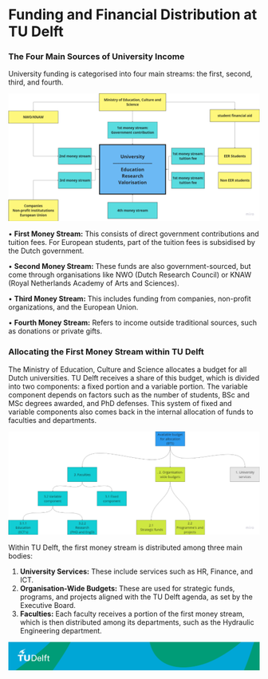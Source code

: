 # Funding and Financial Distribution at TU Delft

### The Four Main Sources of University Income

University funding is categorised into four main streams: the first, second, third, and fourth.

![Money Streams](./Appendices/MoneyStreams.png)

•	**First Money Stream:** This consists of direct government contributions and tuition fees. For European students, part of the tuition fees is subsidised by the Dutch government.

•	**Second Money Stream:** These funds are also government-sourced, but come through organisations like NWO (Dutch Research Council) or KNAW (Royal Netherlands Academy of Arts and Sciences).

•	**Third Money Stream:** This includes funding from companies, non-profit organizations, and the European Union.

•	**Fourth Money Stream:** Refers to income outside traditional sources, such as donations or private gifts.


### Allocating the First Money Stream within TU Delft

The Ministry of Education, Culture and Science allocates a budget for all Dutch universities. TU Delft receives a share of this budget, which is divided into two components: a fixed portion and a variable portion. The variable component depends on factors such as the number of students, BSc and MSc degrees awarded, and PhD defenses. This system of fixed and variable components also comes back in the internal allocation of funds to faculties and departments.

![Division of First Money Stream](./Appendices/DivisionFirstMoneyStream.png)

Within TU Delft, the first money stream is distributed among three main bodies:
1.	**University Services:** These include services such as HR, Finance, and ICT.
2.	**Organisation-Wide Budgets:** These are used for strategic funds, programs, and projects aligned with the TU Delft agenda, as set by the Executive Board.
3.	**Faculties:** Each faculty receives a portion of the first money stream, which is then distributed among its departments, such as the Hydraulic Engineering department.

![footer](../figures/footer-tudelft.jpg) 